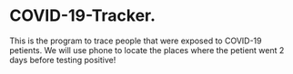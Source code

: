 # COVID-19-Tracker.
This is the program to trace people that were exposed to COVID-19 petients.
We will use phone to locate the places where the petient went 2 days before testing positive!
